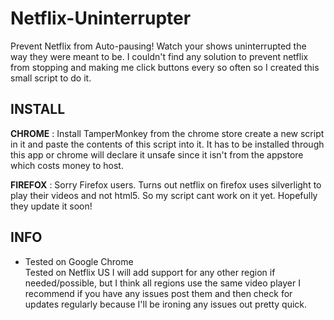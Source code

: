 Netflix-Uninterrupter
================================================================
Prevent Netflix from Auto-pausing! Watch your shows uninterrupted the way they were meant to be.
I couldn't find any solution to prevent netflix from stopping and making me click buttons every so often so I created this small script to do it.

INSTALL
----------------------------------------------------------------
<b>CHROME</b> : Install TamperMonkey from the chrome store create a new script in it and paste the contents of this script into it. It has to be installed through this app or chrome will declare it unsafe since it isn't from the appstore which costs money to host.

<b>FIREFOX</b> : Sorry Firefox users. Turns out netflix on firefox uses silverlight to play their videos and not html5. So my script cant work on it yet. Hopefully they update it soon!

INFO
----------------------------------------------------------------
<ul>
<li>Tested on Google Chrome</li>
Tested on Netflix US
I will add support for any other region if needed/possible, but I think all regions use the same video player
I recommend if you have any issues post them and then check for updates regularly because I'll be ironing any issues out pretty quick.
</ul>